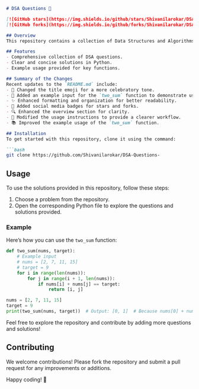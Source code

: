 ```markdown
# DSA Questions 🎉

[![GitHub stars](https://img.shields.io/github/stars/Shivanilarokar/DSA-Questions-?style=social)](https://github.com/Shivanilarokar/DSA-Questions-) 
[![GitHub forks](https://img.shields.io/github/forks/Shivanilarokar/DSA-Questions-?style=social)](https://github.com/Shivanilarokar/DSA-Questions-)

## Overview
This repository contains a collection of Data Structures and Algorithms (DSA) questions and their respective solutions, designed to help you enhance your coding skills and understanding of fundamental concepts.

## Features
- Comprehensive collection of DSA questions.
- Clear and concise solutions in Python.
- Example usage provided for key functions.

## Summary of the Changes
Recent updates to the `README.md` include:
- 🎉 Changed the title emoji for a more celebratory tone.
- 📖 Added an example input for the `two_sum` function to demonstrate usage clearly.
- ✨ Enhanced formatting and organization for better readability.
- 🔗 Added social media badges for stars and forks.
- 🔍 Enhanced the overview section for clarity.
- 📝 Modified the usage instructions to provide a clearer workflow.
- 📚 Improved the example usage of the `two_sum` function.

## Installation
To get started with this repository, clone it using the command:

```bash
git clone https://github.com/Shivanilarokar/DSA-Questions-
```

## Usage
To use the solutions provided in this repository, follow these steps:
1. Choose a problem from the repository.
2. Open the corresponding Python file to explore the questions and solutions provided.

### Example
Here’s how you can use the `two_sum` function:

```python
def two_sum(nums, target):
    # Example input
    # nums = [2, 7, 11, 15]
    # target = 9
    for i in range(len(nums)):
        for j in range(i + 1, len(nums)):
            if nums[i] + nums[j] == target:
                return [i, j]

nums = [2, 7, 11, 15]
target = 9
print(two_sum(nums, target))  # Output: [0, 1]  # Because nums[0] + nums[1] == 9
```

Feel free to explore the repository and contribute by adding more questions and solutions!

## Contributing
We welcome contributions! Please fork the repository and submit a pull request for any improvements or additions.

Happy coding! 🚀
```